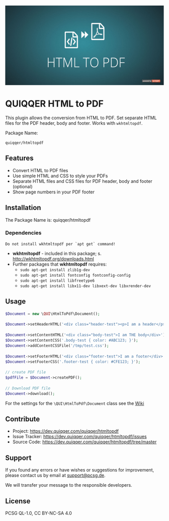 ![QUIQQER HTML to PDF](bin/images/Readme.jpg)

QUIQQER HTML to PDF
========

This plugin allows the conversion from HTML to PDF. Set separate HTML files for the PDF header, body and footer. Works with `wkhtmltopdf`.

Package Name:

    quiqqer/htmltopdf


Features
--------
* Convert HTML to PDF files
* Use simple HTML and CSS to style your PDFs
* Separate HTML files and CSS files for PDF header, body and footer (optional)
* Show page numbers in your PDF footer

Installation
------------
The Package Name is: quiqqer/htmltopdf

### Dependencies

```
Do not install wkhtmltopdf per `apt get` command!
```

* **wkhtmltopdf** - included in this package; s. http://wkhtmltopdf.org/downloads.html
* Further packages that **wkhtmltopdf** requires:
  * `sudo apt-get install zlib1g-dev`
  * `sudo apt-get install fontconfig fontconfig-config`
  * `sudo apt-get install libfreetype6`
  * `sudo apt-get install libx11-dev libxext-dev libxrender-dev`

Usage
----------
```php
$Document = new \QUI\HtmlToPdf\Document();

$Document->setHeaderHTML('<div class="header-test"><p>I am a header</p></div>');

$Document->setContentHTML('<div class="body-test">I am THE body</div>');
$Document->setContentCSS('.body-test { color: #ABC123; }');
$Document->addContentCSSFile('/tmp/test.css');

$Document->setFooterHTML('<div class="footer-test">I am a footer</div>');
$Document->setFooterCSS('.footer-test { color: #CFE123; }');

// create PDF file
$pdfFile = $Document->createPDF();

// Download PDF file
$Document->download();
```

For the settings for the `\QUI\HtmlToPdf\Document` class see the [Wiki](https://dev.quiqqer.com/quiqqer/htmltopdf/wikis/settings)

Contribute
----------
- Project: https://dev.quiqqer.com/quiqqer/htmltopdf
- Issue Tracker: https://dev.quiqqer.com/quiqqer/htmltopdf/issues
- Source Code: https://dev.quiqqer.com/quiqqer/htmltopdf/tree/master

Support
-------
If you found any errors or have wishes or suggestions for improvement,
please contact us by email at support@pcsg.de.

We will transfer your message to the responsible developers.

License
-------
PCSG QL-1.0, CC BY-NC-SA 4.0

